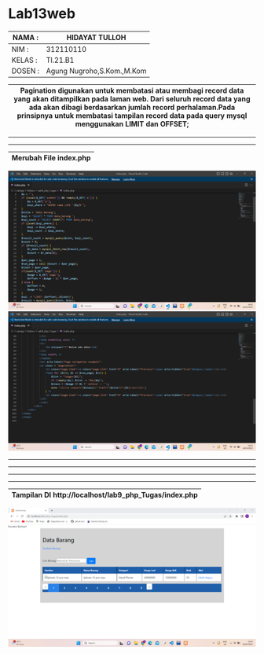 # Lab13web

| NAMA  :| HIDAYAT TULLOH |
| ----- | -----  |
| NIM   :| 312110110 |
| KELAS :| TI.21.B1 |
| DOSEN :| Agung Nugroho,S.Kom.,M.Kom |


| Pagination digunakan untuk membatasi atau membagi record data yang akan ditampilkan pada laman web. Dari seluruh record data yang ada akan dibagi berdasarkan jumlah record perhalaman.Pada prinsipnya untuk membatasi tampilan record data pada query mysql menggunakan LIMIT dan OFFSET; |
| --------- |
<hr> <hr>

| Merubah File index.php |
| --- |

![gambar1](SS/ss1.png) 
![gambar1](SS/ss2.png) 
<hr> <hr>
<hr> <hr>

| Tampilan DI http://localhost/lab9_php_Tugas/index.php |
| --- |

![gambar1](SS/ss3.png) 
